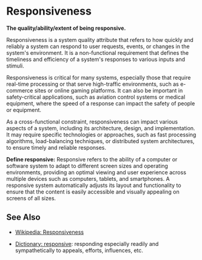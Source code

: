 # Responsiveness

**The quality/ability/extent of being responsive.**

<span data-chatgpt-prompt="explain responsiveness (system quality attribute, non-functional requirement, cross-functional constraint )">

Responsiveness is a system quality attribute that refers to how quickly and reliably a system can respond to user requests, events, or changes in the system's environment. It is a non-functional requirement that defines the timeliness and efficiency of a system's responses to various inputs and stimuli.

Responsiveness is critical for many systems, especially those that require real-time processing or that serve high-traffic environments, such as e-commerce sites or online gaming platforms. It can also be important in safety-critical applications, such as aviation control systems or medical equipment, where the speed of a response can impact the safety of people or equipment.

As a cross-functional constraint, responsiveness can impact various aspects of a system, including its architecture, design, and implementation. It may require specific technologies or approaches, such as fast processing algorithms, load-balancing techniques, or distributed system architectures, to ensure timely and reliable responses.


</span>

**Define responsive:** <span data-chatgpt-prompt="define responsive (computers and software)">Responsive refers to the ability of a computer or software system to adapt to different screen sizes and operating environments, providing an optimal viewing and user experience across multiple devices such as computers, tablets, and smartphones. A responsive system automatically adjusts its layout and functionality to ensure that the content is easily accessible and visually appealing on screens of all sizes.</span>

## See Also

* [Wikipedia: Responsiveness](https://wikipedia.org/wiki/Responsiveness)

* [Dictionary: responsive](https://www.dictionary.com/browse/responsive): responding especially readily and sympathetically to appeals, efforts, influences, etc.
